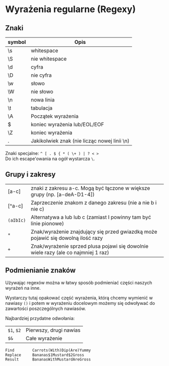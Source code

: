 # Wyrażenia regularne (Regexy)

## Znaki

| symbol | Opis                                         |
| ------ | -------------------------------------------- |
| \s     | whitespace                                   |
| \S     | nie whitespace                               |
| \d     | cyfra                                        |
| \D     | nie cyfra                                    |
| \w     | słowo                                        |
| \W     | nie słowo                                    |
| \n     | nowa linia                                   |
| \t     | tabulacja                                    |
| \A     | Początek wyrażenia                           |
| $      | koniec wyrażenia lub/EOL/EOF                 |
| \Z     | koniec wyrażenia                             |
| .      | Jakikolwiek znak (nie licząc nowej linii \n) |

Znaki specjalne: `^ [ . $ { * ( \+ ) | ? < >`  
Do ich escape'owania na ogół wystarcza `\`.

## Grupy i zakresy

|           |                                                                                    |
| --------- | ---------------------------------------------------------------------------------- |
| [a-c]     | znaki z zakresu a-c. Mogą być łączone w większe grupy (np. [a-deA-D1-4])           |
| [^a-c]    | Zaprzeczenie znakom z danego zakresu (nie a nie b i nie c)                         |
| `(aIbIc)` | Alternatywa a lub lub c (zamiast I powinny tam być linie pionowe)                  |
| `*`       | Znak/wyrażenie znajdujący się przed gwiazdką może pojawić się dowolną ilość razy   |
| `+`       | Znak/wyrażenie sprzed plusa pojawi się dowolnie wiele razy (ale co najmniej 1 raz) |

## Podmienianie znaków

Używając regexów można w łatwy sposób podmieniać części naszych wyrażeń na inne.

Wystarczy tutaj opakować część wyrażenia, którą chcemy wymienić w nawiasy `()` i potem w wyrażeniu docelowym możemy się odwoływać do zawartości poszczególnych nawiasów.

Najbardziej przydatne odwołania:

|            |                        |
| ---------- | ---------------------- |
| `$1`, `$2` | Pierwszy, drugi nawias |
| `$&`       | Całe wyrażenie         |

```txt
Find        Carrots(With)Dip(Are)Yummy
Replace     Bananas$1Mustard$2Gross
Result      BananasWithMustardAreGross
```
